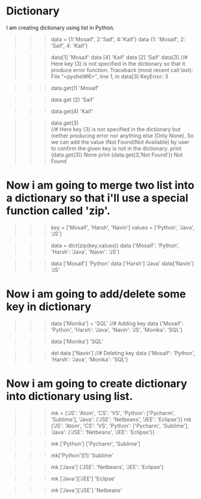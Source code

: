 # Dictionary
I am creating dictionary using list in Python.

>>> data = {1:'Mosaif', 2:'Saif', 4:'Kaif'}
>>> data
{1: 'Mosaif', 2: 'Saif', 4: 'Kaif'}

>>> data[1]
'Mosaif'
>>> data [4]
'Kaif'
>>> data [2]
'Saif'
>>> data[3]                              //# Here key (3) is not specified in the dictionary so that it produce error function.
Traceback (most recent call last):
  File "<pyshell#6>", line 1, in <module>
    data[3]
KeyError: 3
  
  >>> data.get(1)
'Mosaif'

>>> data.get (2)
'Saif'

>>> data.get(4)
'Kaif'

>>> data.get(3)                           
>>>                                      //# Here key (3) is not specified in the dictionary but niether producing error nor anything else (Only None). So we can add the value 
                                             (Not Found/Not Available) by user to confirm the given key is not in the dictionary. 
>>> print (data.get(3))
None
>>> print (data.get(3,'Not Found'))
Not Found

# Now i am going to merge two list into a dictionary so that i'll use a special function called 'zip'.

>>> key = ['Mosaif', 'Harsh', 'Navin']
>>> values = ['Python', 'Java', 'JS']

>>> data = dict(zip(key,values))
>>> data
{'Mosaif': 'Python', 'Harsh': 'Java', 'Navin': 'JS'}

>>> data ['Mosaif']
'Python'
>>> data ['Harsh']
'Java'
>>> data['Navin']
'JS'

# Now i am going to add/delete some key in dictionary

>>> data ['Monika'] = 'SQL'                                            //# Adding key
>>> data
{'Mosaif': 'Python', 'Harsh': 'Java', 'Navin': 'JS', 'Monika': 'SQL'}

>>> data ['Monika']
'SQL'

>>> del data ['Navin']                                                 //# Deleting key
>>> data
{'Mosaif': 'Python', 'Harsh': 'Java', 'Monika': 'SQL'}


# Now i am going to create dictionary into dictionary using list.

>>> mk = {'JS': 'Atom', 'CS': 'VS', 'Python': ['Pycharm', 'Sublime'], 'Java': {'JSE': 'Netbeans', 'JEE': 'Eclipse'}}
>>> mk
{'JS': 'Atom', 'CS': 'VS', 'Python': ['Pycharm', 'Sublime'], 'Java': {'JSE': 'Netbeans', 'JEE': 'Eclipse'}}

>>> mk ['Python']
['Pycharm', 'Sublime']

>>> mk['Python'][1]
'Sublime'

>>> mk ['Java']
{'JSE': 'Netbeans', 'JEE': 'Eclipse'}

>>> mk ['Java']['JEE']
'Eclipse'

>>> mk ['Java']['JSE']
'Netbeans'
